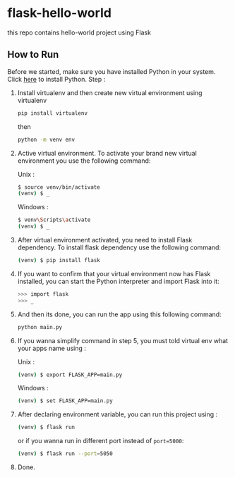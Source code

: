 # flask-hello-world
this repo contains hello-world project using Flask

## How to Run
Before we started, make sure you have installed Python in your system. Click [here](https://www.python.org/downloads/) to install Python. 
Step :
1. Install virtualenv and then create new virtual environment using virtualenv
   ```bash
   pip install virtualenv
   ```
   then 
   ```bash
   python -m venv env
   ```
2. Active virtual environment. To activate your brand new virtual environment you use the following command:
   
   Unix :
   ```bash
   $ source venv/bin/activate
   (venv) $ _
   ```
   Windows :
   ```bash
   $ venv\Scripts\activate
   (venv) $ _
   ```
3. After virtual environment activated, you need to install Flask dependency. To install flask dependency use the following command:
   ```bash
   (venv) $ pip install flask
   ```
4. If you want to confirm that your virtual environment now has Flask installed, you can start the Python interpreter and import Flask into it:
   ```bash
   >>> import flask
   >>> _
   ```
5. And then its done, you can run the app using this following command:
   ```bash
   python main.py
   ```
6. If you wanna simplify command in step 5, you must told virtual env what your apps name using :
   
   Unix :
   ```bash
   (venv) $ export FLASK_APP=main.py
   ```
   Windows :
   ```bash
   (venv) $ set FLASK_APP=main.py
   ```
7. After declaring environment variable, you can run this project using :
   ```bash
   (venv) $ flask run
   ```
   or if you wanna run in different port instead of `port=5000`:
   ```bash
   (venv) $ flask run --port=5050
   ```
8. Done.
   
